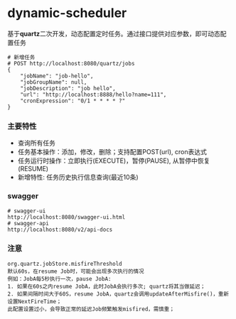 # dynamic-scheduler
基于**quartz**二次开发，动态配置定时任务。通过接口提供对应参数，即可动态配置任务

```
# 新增任务
# POST http://localhost:8080/quartz/jobs
{
	"jobName": "job-hello",
	"jobGroupName": null,
	"jobDescription": "job hello",
	"url": "http://localhost:8888/hello?name=111",
	"cronExpression": "0/1 * * * * ?"
}
```

### 主要特性
- 查询所有任务
- 任务基本操作：添加，修改，删除；支持配置POST(url), cron表达式
- 任务运行时操作：立即执行(EXECUTE)，暂停(PAUSE), 从暂停中恢复(RESUME)
- 新增特性: 任务历史执行信息查询(最近10条)

### swagger
```
# swagger-ui
http://localhost:8080/swagger-ui.html
# swagger-api
http://localhost:8080/v2/api-docs
```

### 注意
```
org.quartz.jobStore.misfireThreshold
默认60s，在resume Job时，可能会出现多次执行的情况
例如：JobA每5秒执行一次，pause JobA: 
1. 如果在60s之内resume JobA，此时JobA会执行多次; quartz将其当做延迟；
2. 如果间隔时间大于60S，resume JobA，quartz会调用updateAfterMisfire()，重新设置NextFireTime；
此配置设置过小，会导致正常的延迟Job频繁触发misfired，需慎重；
```
